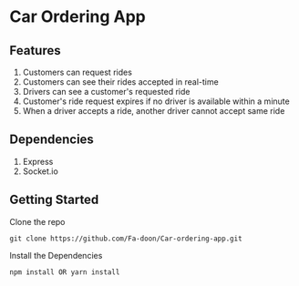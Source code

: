 # Car Ordering App 

## Features
1. Customers can request rides 
2. Customers can see their rides accepted in real-time
3. Drivers can see a customer's requested ride
4. Customer's ride request expires if no driver is available within a minute
5. When a driver accepts a ride, another driver cannot accept same ride

## Dependencies
1. Express
2. Socket.io

## Getting Started

Clone the repo   

```
git clone https://github.com/Fa-doon/Car-ordering-app.git

```

Install the Dependencies  

```
npm install OR yarn install

```





